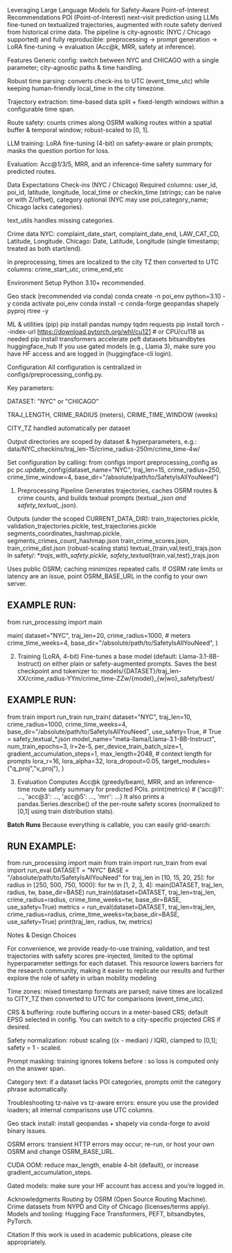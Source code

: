 Leveraging Large Language Models for Safety-Aware Point-of-Interest Recommendations
POI (Point-of-Interest) next-visit prediction using LLMs fine-tuned on textualized trajectories, augmented with route safety derived from historical crime data.
The pipeline is city-agnostic (NYC / Chicago supported) and fully reproducible: preprocessing → prompt generation → LoRA fine-tuning → evaluation (Acc@k, MRR, safety at inference).

Features
Generic config: switch between NYC and CHICAGO with a single parameter; city-agnostic paths & time handling.

Robust time parsing: converts check-ins to UTC (event_time_utc) while keeping human-friendly local_time in the city timezone.

Trajectory extraction: time-based data split + fixed-length windows within a configurable time span.

Route safety: counts crimes along OSRM walking routes within a spatial buffer & temporal window; robust-scaled to [0, 1].

LLM training: LoRA fine-tuning (4-bit) on safety-aware or plain prompts; masks the question portion for loss.

Evaluation: Acc@1/3/5, MRR, and an inference-time safety summary for predicted routes.


Data Expectations
Check-ins (NYC / Chicago)
Required columns: user_id, poi_id, latitude, longitude, local_time or checkin_time (strings; can be naive or with Z/offset), category optional (NYC may use poi_category_name; Chicago lacks categories).

text_utils handles missing categories.

Crime data
NYC: complaint_date_start, complaint_date_end, LAW_CAT_CD, Latitude, Longitude.
Chicago: Date, Latitude, Longitude (single timestamp; treated as both start/end).

In preprocessing, times are localized to the city TZ then converted to UTC columns: crime_start_utc, crime_end_etc

Environment Setup
Python 3.10+ recommended.

Geo stack (recommended via conda)
conda create -n poi_env python=3.10 -y
conda activate poi_env
conda install -c conda-forge geopandas shapely pyproj rtree -y

ML & utilities (pip)
pip install pandas numpy tqdm requests
pip install torch --index-url https://download.pytorch.org/whl/cu121   # or CPU/cu118 as needed
pip install transformers accelerate peft datasets bitsandbytes huggingface_hub
If you use gated models (e.g., Llama 3), make sure you have HF access and are logged in (huggingface-cli login).

Configuration
All configuration is centralized in configs/preprocessing_config.py.

Key parameters:

DATASET: "NYC" or "CHICAGO"

TRAJ_LENGTH, CRIME_RADIUS (meters), CRIME_TIME_WINDOW (weeks)

CITY_TZ handled automatically per dataset

Output directories are scoped by dataset & hyperparameters, e.g.:
data/NYC_checkins/traj_len-15/crime_radius-250m/crime_time-4w/

Set configuration by calling:
from configs import preprocessing_config as pc
pc.update_config(dataset_name="NYC", traj_len=15, crime_radius=250, crime_time_window=4,
                 base_dir="/absolute/path/to/SafetyIsAllYouNeed")

1. Preprocessing Pipeline
Generates trajectories, caches OSRM routes & crime counts, and builds textual prompts (textual_*.json and safety_textual_*.json).

Outputs (under the scoped CURRENT_DATA_DIR):
train_trajectories.pickle, validation_trajectories.pickle, test_trajectories.pickle
segments_coordinates_hashmap.pickle, segments_crimes_count_hashmap.json
train_crime_scores.json, train_crime_dist.json (robust-scaling stats)
textual_{train,val,test}_trajs.json
In safety/: *_trajs_with_safety.pickle, safety_textual_{train,val,test}_trajs.json

Uses public OSRM; caching minimizes repeated calls. If OSRM rate limits or latency are an issue, point OSRM_BASE_URL in the config to your own server.

## EXAMPLE RUN:
from run_processing import main

main(
    dataset="NYC",
    traj_len=20,
    crime_radius=1000, # meters
    crime_time_weeks=4,
    base_dir="/absolute/path/to/SafetyIsAllYouNeed",
)


2. Training (LoRA, 4-bit)
Fine-tunes a base model (default: Llama-3.1-8B-Instruct) on either plain or safety-augmented prompts.
Saves the best checkpoint and tokenizer to:
models/{DATASET}/traj_len-XX/crime_radius-YYm/crime_time-ZZw/{model}_{w|wo}_safety/best/

## EXAMPLE RUN:
from train import run_train
run_train(
    dataset="NYC",
    traj_len=10, crime_radius=1000, crime_time_weeks=4,
    base_dir="/absolute/path/to/SafetyIsAllYouNeed",
    use_safety=True, # True = safety_textual_*.json
    model_name="meta-llama/Llama-3.1-8B-Instruct",
    num_train_epochs=3, lr=2e-5,
    per_device_train_batch_size=1, gradient_accumulation_steps=1,
    max_length=2048,                  # context length for prompts
    lora_r=16, lora_alpha=32, lora_dropout=0.05,
    target_modules=("q_proj","v_proj"),
)

3) Evaluation
Computes Acc@k (greedy/beam), MRR, and an inference-time route safety summary for predicted POIs.
print(metrics)  # {'acc@1': ..., 'acc@3': ..., 'acc@5': ..., 'mrr': ...}
It also prints a pandas.Series.describe() of the per-route safety scores (normalized to [0,1] using train distribution stats).


**Batch Runs** 
Because everything is callable, you can easily grid-search:

## RUN EXAMPLE:
from run_processing import main
from train import run_train
from eval import run_eval
DATASET = "NYC" 
BASE = "/absolute/path/to/SafetyIsAllYouNeed"
for traj_len in [10, 15, 20, 25]:
    for radius in [250, 500, 750, 1000]:
        for tw in [1, 2, 3, 4]:
            main(DATASET, traj_len, radius, tw, base_dir=BASE)
            run_train(dataset=DATASET, traj_len=traj_len, crime_radius=radius, crime_time_weeks=tw,
                      base_dir=BASE, use_safety=True)
            metrics = run_eval(dataset=DATASET, traj_len=traj_len, crime_radius=radius, crime_time_weeks=tw,base_dir=BASE, use_safety=True)
            print(traj_len, radius, tw, metrics)


Notes & Design Choices

For convenience, we provide ready-to-use training, validation, and test trajectories with safety
scores pre-injected, limited to the optimal hyperparameter settings for each dataset. This resource
lowers barriers for the research community, making it easier to replicate our results and further
explore the role of safety in urban mobility modeling

Time zones: mixed timestamp formats are parsed; naive times are localized to CITY_TZ then converted to UTC for comparisons (event_time_utc).

CRS & buffering: route buffering occurs in a meter-based CRS; default EPSG selected in config. You can switch to a city-specific projected CRS if desired.

Safety normalization: robust scaling ((x - median) / IQR), clamped to [0,1]; safety = 1 - scaled.

Prompt masking: training ignores tokens before <answer>: so loss is computed only on the answer span.

Category text: if a dataset lacks POI categories, prompts omit the category phrase automatically.

Troubleshooting
tz-naive vs tz-aware errors: ensure you use the provided loaders; all internal comparisons use UTC columns.

Geo stack install: install geopandas + shapely via conda-forge to avoid binary issues.

OSRM errors: transient HTTP errors may occur; re-run, or host your own OSRM and change OSRM_BASE_URL.

CUDA OOM: reduce max_length, enable 4-bit (default), or increase gradient_accumulation_steps.

Gated models: make sure your HF account has access and you’re logged in.

Acknowledgments
Routing by OSRM (Open Source Routing Machine).
Crime datasets from NYPD and City of Chicago (licenses/terms apply).
Models and tooling: Hugging Face Transformers, PEFT, bitsandbytes, PyTorch.


Citation
If this work is used in academic publications, please cite appropriately.